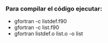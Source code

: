 ### Para compilar el código ejecutar:

- gfortran -c listdef.f90
- gfortran -c list.f90
- gfortran listdef.o list.o -o list
